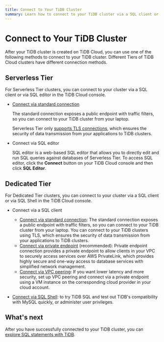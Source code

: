 ```yaml
---
title: Connect to Your TiDB Cluster
summary: Learn how to connect to your TiDB cluster via a SQL client or SQL shell.
---
```


# Connect to Your TiDB Cluster

After your TiDB cluster is created on TiDB Cloud, you can use one of the following methods to connect to your TiDB cluster. Different Tiers of TiDB Cloud clusters have different connection methods.

## Serverless Tier

For Serverless Tier clusters, you can connect to your cluster via a SQL client or via SQL editor in the TiDB Cloud console.

- [Connect via standard connection](/tidb-cloud/connect-via-standard-connection.md#serverless-tier)

    The standard connection exposes a public endpoint with traffic filters, so you can connect to your TiDB cluster from your laptop.

    Serverless Tier only [supports TLS connections](/tidb-cloud/secure-connections-to-serverless-tier-clusters.md), which ensures the security of data transmission from your applications to TiDB clusters.

- Connect via SQL editor

    SQL editor is a web-based SQL editor that allows you to directly edit and run SQL queries against databases of Serverless Tier. To access SQL editor, click the **Connect** button on your TiDB Cloud console and then click **SQL Editor**.

## Dedicated Tier

For Dedicated Tier clusters, you can connect to your cluster via a SQL client or via SQL Shell in the TiDB Cloud console.

+ Connect via a SQL client

    - [Connect via standard connection](/tidb-cloud/connect-via-standard-connection.md#dedicated-tier): The standard connection exposes a public endpoint with traffic filters, so you can connect to your TiDB cluster from your laptop. You can connect to your TiDB clusters using TLS, which ensures the security of data transmission from your applications to TiDB clusters.
    - [Connect via private endpoint](/tidb-cloud/set-up-private-endpoint-connections.md) (recommended): Private endpoint connection provides a private endpoint to allow clients in your VPC to securely access services over AWS PrivateLink, which provides highly secure and one-way access to database services with simplified network management.
    - [Connect via VPC peering](/tidb-cloud/set-up-vpc-peering-connections.md): If you want lower latency and more security, set up VPC peering and connect via a private endpoint using a VM instance on the corresponding cloud provider in your cloud account.

+ [Connect via SQL Shell](/tidb-cloud/connect-via-sql-shell.md): to try TiDB SQL and test out TiDB's compatibility with MySQL quickly, or administer user privileges.

## What's next

After you have successfully connected to your TiDB cluster, you can [explore SQL statements with TiDB](/basic-sql-operations.md).
